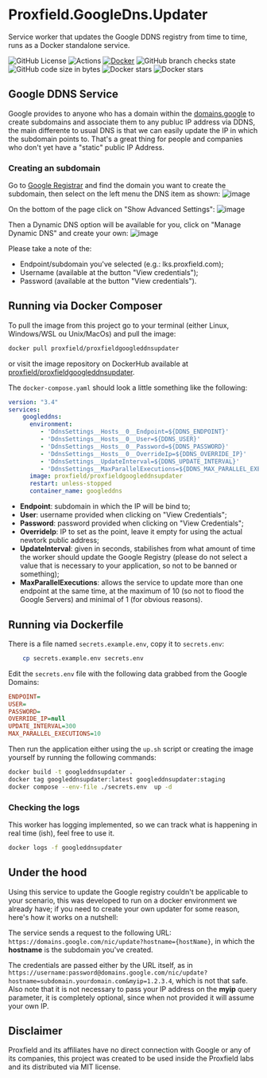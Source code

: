 # Proxfield.GoogleDns.Updater
Service worker that updates the Google DDNS registry from time to time, runs as a Docker standalone service.

![GitHub License](https://img.shields.io/github/license/proxfield/Proxfield.GoogleDns.Updater)
![Actions](https://github.com/proxfield/Proxfield.GoogleDns.Updater/actions/workflows/dotnet.yml/badge.svg)
[![Docker](https://github.com/proxfield/Proxfield.GoogleDns.Updater/actions/workflows/docker-image.yml/badge.svg)](https://github.com/proxfield/Proxfield.GoogleDns.Updater/actions/workflows/docker-image.yml)
![GitHub branch checks state](https://img.shields.io/github/checks-status/proxfield/Proxfield.GoogleDns.Updater/main)
![GitHub code size in bytes](https://img.shields.io/github/languages/code-size/proxfield/Proxfield.GoogleDns.Updater)
![Docker stars](https://img.shields.io/docker/stars/proxfield/proxfieldgoogleddnsupdater)
![Docker stars](https://img.shields.io/docker/image-size/proxfield/proxfieldgoogleddnsupdater)


## Google DDNS Service
Google provides to anyone who has a domain within the [domains.google](domains.google) to create subdomains and associate them to any publuc IP address via DDNS, the main differente to usual DNS is that we can easily update the IP in which the subdomain points to. That's a great thing for people and companies who don't yet have a "static" public IP Address.

### Creating an subdomain
Go to [Google Registrar](https://domains.google.com/registrar/) and find the domain you want to create the subdomain, then select on the left menu the DNS item as shown:
![image](https://github.com/proxfield/Proxfield.GoogleDns.Updater/assets/7343019/ce0f3afd-7d6e-4298-a574-4b2ccf5ac018)

On the bottom of the page click on "Show Advanced Settings":
![image](https://github.com/proxfield/Proxfield.GoogleDns.Updater/assets/7343019/971486f2-b23f-487e-b04f-26590d2933dd)

Then a Dynamic DNS option will be available for you, click on "Manage Dynamic DNS" and create your own:
![image](https://github.com/proxfield/Proxfield.GoogleDns.Updater/assets/7343019/9a3b27d5-312b-470a-a459-1c35dedc701f)

Please take a note of the:
* Endpoint/subdomain you've selected (e.g.: lks.proxfield.com);
* Username (available at the button "View credentials");
* Password (available at the button "View credentials").

## Running via Docker Composer

To pull the image from this project go to your terminal (either Linux, Windows/WSL ou Unix/MacOs) and pull the image:
```bash
docker pull proxfield/proxfieldgoogleddnsupdater
```
or visit the image repository on DockerHub available at [proxfield/proxfieldgoogleddnsupdater](https://hub.docker.com/r/proxfield/proxfieldgoogleddnsupdater).

The `docker-compose.yaml` should look a little something like the following:

```yaml
version: "3.4"
services:
    googleddns:
      environment:
         - 'DdnsSettings__Hosts__0__Endpoint=${DDNS_ENDPOINT}'
         - 'DdnsSettings__Hosts__0__User=${DDNS_USER}'
         - 'DdnsSettings__Hosts__0__Password=${DDNS_PASSWORD}'
         - 'DdnsSettings__Hosts__0__OverrideIp=${DDNS_OVERRIDE_IP}'
         - 'DdnsSettings__UpdateInterval=${DDNS_UPDATE_INTERVAL}'
         - 'DdnsSettings__MaxParallelExecutions=${DDNS_MAX_PARALLEL_EXECUTIONS}'
      image: proxfield/proxfieldgoogleddnsupdater
      restart: unless-stopped
      container_name: googleddns
```

* **Endpoint**: subdomain in which the IP will be bind to;
* **User**: username provided when clicking on "View Credentials";
* **Password**: password provided when clicking on "View Credentials";
* **OverrideIp**: IP to set as the point, leave it empty for using the actual newtork public address;
* **UpdateInterval**: given in seconds, stabilishes from what amount of time the worker should update the Google Registry (please do not select a value that is necessary to your application, so not to be banned or something);
* **MaxParallelExecutions**: allows the service to update more than one endpoint at the same time, at the maximum of 10 (so not to flood the Google Servers) and minimal of 1 (for obvious reasons).

## Running via Dockerfile

There is a file named `secrets.example.env`, copy it to `secrets.env`:
```bash
    cp secrets.example.env secrets.env
```
Edit the `secrets.env` file with the following data grabbed from the Google Domains:

```ini
ENDPOINT=
USER=
PASSWORD=
OVERRIDE_IP=null
UPDATE_INTERVAL=300
MAX_PARALLEL_EXECUTIONS=10
```


Then run the application either using the `up.sh` script or creating the image yourself by running the following commands:

```bash
docker build -t googleddnsupdater .
docker tag googleddnsupdater:latest googleddnsupdater:staging
docker compose --env-file ./secrets.env  up -d
```

### Checking the logs
This worker has logging implemented, so we can track what is happening in real time (ish), feel free to use it.
```bash
docker logs -f googleddnsupdater
```

## Under the hood

Using this service to update the Google registry couldn't be applicable to your scenario, this was developed to run on a docker environment we already have; if you need to create your own updater for some reason, here's how it works on a nutshell:

The service sends a request to the following URL: `https://domains.google.com/nic/update?hostname={hostName}`, in which the **hostname** is the subdomain you've created. 

The credentials are passed either by the URL itself, as in `https://username:password@domains.google.com/nic/update?hostname=subdomain.yourdomain.com&myip=1.2.3.4`, which is not that safe. Also note that it is not necessary to pass your IP address on the **myip** query parameter, it is completely optional, since when not provided it will assume your own IP.

## Disclaimer

Proxfield and its affiliates have no direct connection with Google or any of its companies, this project was created to be used inside the Proxfield labs and its distributed via MIT license.
